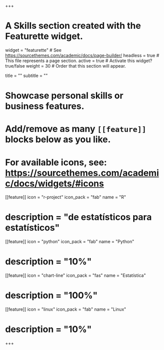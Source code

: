 +++
# A Skills section created with the Featurette widget.
widget = "featurette"  # See https://sourcethemes.com/academic/docs/page-builder/
headless = true  # This file represents a page section.
active = true  # Activate this widget? true/false
weight = 30  # Order that this section will appear.

title = ""
subtitle = ""

# Showcase personal skills or business features.
# 
# Add/remove as many `[[feature]]` blocks below as you like.
# 
# For available icons, see: https://sourcethemes.com/academic/docs/widgets/#icons

[[feature]]
  icon = "r-project"
  icon_pack = "fab"
  name = "R"
  # description = "de estatísticos para estatísticos"
  
[[feature]]
  icon = "python"
  icon_pack = "fab"
  name = "Python"
  # description = "10%"
  
[[feature]]
  icon = "chart-line"
  icon_pack = "fas"
  name = "Estatística"
  # description = "100%"  
  
[[feature]]
  icon = "linux"
  icon_pack = "fab"
  name = "Linux"
  # description = "10%"

+++
